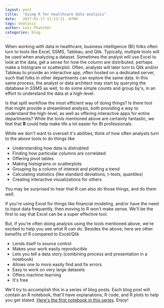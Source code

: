 ```yaml
---
layout: post
title:  "Using R for healthcare data analysis"
date:   2017-01-17 11:12:11 -0700
tags: analysis	
author: Levi Thatcher
categories: blog
---
```


When working with data in healthcare, business intelligence (BI) folks often turn to tools like Excel, SSMS, Tableau, and Qlik. Typically, multiple tools will be used when analyzing a dataset. Sometimes the analyst will use Excel to look at the data, get a sense for how the column are distributed, perhaps make a histogram or scatterplot. Often, analysts will later turn to Qlik and/or Tableau to provide an interactive app, often hosted on a dedicated server, such that folks in other departments can explore the same data. In this same process, the analyst or data architect may start by querying the database in SSMS as well, to do some simple counts and group by's, in an effort to understand the data at a high-level.

Is that split workflow the most efficient way of doing things? Is there tool that might provide a streamlined analysis, both providing a way to understand the high-level, as well as offering interactive apps for entire departments? While the tools mentioned above are certainly fantastic, we feel that **R** could help make life a lot easier for BI professionals.

While we don't want to oversell it's abilities, think of how often analysts turn to the above tools to do things like

- Understanding how data is distrubted
- Finding how particular columns are correlated
- Offering pivot tables
- Making histograms or scatterplots
- Grouping by a column of interest and plotting a trend
- Calculating statistics (like standard deviations, t-tests, quantiles)
- Creating interactive visualizations for others

You may be surprised to hear that R can also do those things, and do them *well*.

If you're using Excel for things like financial modeling, and/or have the need to input data frequently, then moving to R won't make sense. We'll be the first to say that Excel can be a super effective tool.

But, if you're often doing analysis using the tools mentioned above, we're excited to help you see what R can do. Besides the above, here are other benefits of R compared to Excel/Qlik

- Lends itself to source control
- Makes your work easily reproducible
- Lets you tell a data story (combining process and presentation in a notebook)
- Allows one to more easily find and fix errors
- Easy to work on very large datasets
- Offers machine learning
- It's free

We'll try to accomplish this in a series of blog posts. Each blog post will contain an R notebook, that'll have explanations, R code, and R plots to help you get stated. [Here's the first notebook in this series](/notebooks/IntroHealthDataAnalysisInR.nb.html). Enjoy!